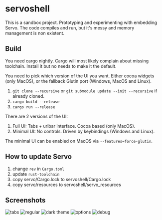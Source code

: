 # servoshell

This is a sandbox project. Prototyping and experimenting with embedding Servo.
The code compiles and run, but it's messy and memory management is non existent.

## Build

You need cargo nightly. Cargo will most likely complain about missing toolchain.
Install it but no needs to make it the default.

You need to pick which version of the UI you want. Either cocoa widgets (only MacOS),
or the fallback Glutin port (Windows, MacOS and Linux).

1. `git clone --recursive` or `git submodule update --init --recursive` if already cloned.
2. `cargo build --release`
3. `cargo run --release`

There are 2 versions of the UI:
1. Full UI: Tabs + urlbar interface. Cocoa based (only MacOS).
2. Minimal UI: No controls. Driven by keybindings (Windows and Linux).

The minimal UI can be enabled on MacOS via `--features=force-glutin`.

## How to update Servo

1. change `rev` in `Cargo.toml`
2. update `rust-toolchain`
3. copy servo/Cargo.lock to servoshell/Cargo.lock
4. copy servo/resources to servoshell/servo_resources

## Screenshots

![tabs](https://github.com/paulrouget/servoshell/blob/master/screenshots/tabs.png?raw=true "regular")
![regular](https://github.com/paulrouget/servoshell/blob/master/screenshots/regular.png?raw=true "regular")
![dark theme](https://github.com/paulrouget/servoshell/blob/master/screenshots/dark-theme.png?raw=true "dark theme")
![options](https://github.com/paulrouget/servoshell/blob/master/screenshots/options.png?raw=true "options")
![debug](https://github.com/paulrouget/servoshell/blob/master/screenshots/debug.png?raw=true "debug")
